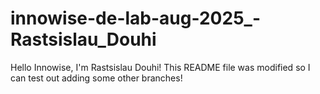 # innowise-de-lab-aug-2025_-Rastsislau_Douhi
Hello Innowise, I'm Rastsislau Douhi!
This README file was modified so I can test out adding some other branches!